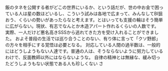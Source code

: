 
飯のタネを公開する者がどこの世界にいるか、という話だが、世の中お金で困っている人は星の数ほどいるし、こういう試みは各地で広まって、みんなしてBI狙おう、くらいの勢いがあったらなと考えます。とはいっても支援の輪はそう簡単に広がらない。現状、有志でなんとか木造アパート作れるくらいの人数です。
実際、一人だけど悪名高きSSSから逃れてきた方を受け入れることができました。
およそ普段の生活では巡り合うことのない、有り体に言って「クソ野郎」の方々を相手にする覚悟は必要となる。
対応している人間の過半数は、一般的にはどうしようもない人達です。普通の人は、そうならないように努力しているわけで、反面教師以外にはならないような。
自律の精神とは無縁な、緩み切ったどうしようもない状態である人も珍しくない
さ
